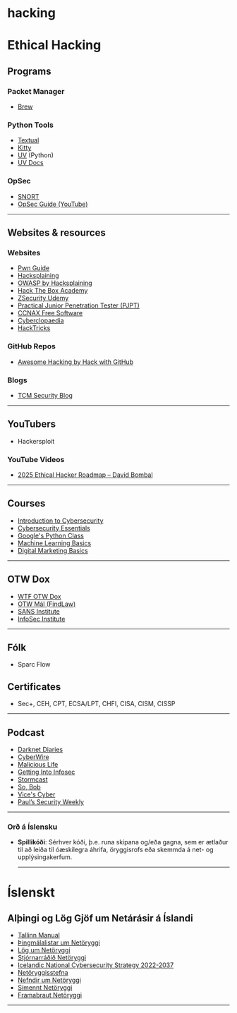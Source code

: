 # hacking
# Ethical Hacking

## Programs

### Packet Manager
- [Brew](https://brew.sh/)

### Python Tools
- [Textual](https://github.com/Textualize/textual)
- [Kitty](https://sw.kovidgoyal.net/kitty/)
- [UV](https://github.com/astral-sh/uv) (Python)
- [UV Docs](https://docs.astral.sh/uv/)

### OpSec
- [SNORT](https://www.snort.org/)
- [OpSec Guide (YouTube)](https://www.youtube.com/watch?v=k4qh83m1jg0)

---

## Websites & resources

### Websites
- [Pwn Guide](https://pwn.guide/)
- [Hacksplaining](https://hacksplaining.com)
- [OWASP by Hacksplaining](https://hacksplaining.com/owasp)
- [Hack The Box Academy](https://academy.hackthebox.com/)
- [ZSecurity Udemy](https://www.udemy.com/user/zsecurity-2/)
- [Practical Junior Penetration Tester (PJPT)](https://certifications.tcm-sec.com/pjpt/)
- [CCNAX Free Software](https://ccnax.com/free-software/)
- [Cyberclopaedia](https://cr0mll.github.io/cyberclopaedia/)
- [HackTricks](https://book.hacktricks.wiki/en/index.html)

### GitHub Repos
- [Awesome Hacking by Hack with GitHub](https://github.com/Hack-with-Github/Awesome-Hacking)

### Blogs
- [TCM Security Blog](https://tcm-sec.com/blog/)

---

## YouTubers
- Hackersploit

### YouTube Videos
- [2025 Ethical Hacker Roadmap – David Bombal](https://www.youtube.com/watch?v=OCjh8AULc8Y)

---

## Courses
- [Introduction to Cybersecurity](https://www.netacad.com/courses/introduction-to-cybersecurity?courseLang=en-US)
- [Cybersecurity Essentials](https://www.netacad.com/courses/cybersecurity-essentials?courseLang=en-US)
- [Google's Python Class](https://developers.google.com/edu/python)
- [Machine Learning Basics](https://developers.google.com/machine-learning/crash-course)
- [Digital Marketing Basics](https://learndigital.withgoogle.com/digitalgarage/course/digital-marketing)

---

## OTW Dox
- [WTF OTW Dox](https://drvoip.com/wtf_otw)
- [OTW Mál (FindLaw)](https://caselaw.findlaw.com/court/mt-supreme-court/1315050.html)
- [SANS Institute](https://www.sans.org/emea/)
- [InfoSec Institute](https://www.infosecinstitute.com/)

---

## Fólk
- Sparc Flow

## Certificates
- Sec+, CEH, CPT, ECSA/LPT, CHFI, CISA, CISM, CISSP

---

## Podcast
- [Darknet Diaries](https://darknetdiaries.com/)
- [CyberWire](https://thecyberwire.com/)
- [Malicious Life](https://malicious.life/)
- [Getting Into Infosec](https://gettingintoinfosec.com/)
- [Stormcast](https://isc.sans.edu/podcast.html)
- [So, Bob](https://redcircle.com/shows/so-bob)
- [Vice's Cyber](https://www.vice.com/en/topic/cyber)
- [Paul’s Security Weekly](https://securityweekly.com/)

---

### Orð á Íslensku
- **Spillikóði**: Sérhver kóði, þ.e. runa skipana og/eða gagna, sem er ætlaður til að leiða til óæskilegra áhrifa, öryggisrofs eða skemmda á net- og upplýsingakerfum.

  ---
# Íslenskt
## Alþingi og Lög Gjöf um Netárásir á Íslandi
- [Tallinn Manual](https://ccdcoe.org/research/tallinn-manual/)
- [Þingmálalistar um Netöryggi](https://www.althingi.is/thingstorf/thingmalalistar-eftir-thingum/ferill/154/234/?ltg=154&mnr=234)
- [Lög um Netöryggi](https://www.althingi.is/altext/149/s/1789.html)
- [Stjórnarráðið Netöryggi](https://www.stjornarradid.is/verkefni/fjarskipti/netoryggi/)
- [Icelandic National Cybersecurity Strategy 2022-2037](https://www.stjornarradid.is/library/04-Raduneytin/Haskola---idnadar--og-nyskopunarraduneytid/Icelandic%20National%20Cybersecurity%20Strategy%202022-2037.pdf)
- [Netöryggisstefna](https://www.stjornarradid.is/library/04-Raduneytin/Haskola---idnadar--og-nyskopunarraduneytid/220221_HVIN_Netoryggisstefna_2022_V2.pdf)
- [Nefndir um Netöryggi](https://www.stjornarradid.is/raduneyti/nefndir/nanar-um-nefnd/?itemid=ee290d3f-4214-11e7-941a-005056bc530c)
- [Símennt Netöryggi](https://www.smennt.is/forsida/fraedsla/namskeid/stakt-namskeid/?allotmentid=c5a413a7-8fbf-4ca7-a709-45d73085a61e)
- [Framabraut Netöryggi](https://ntv.is/namsleid/framabraut-netoryggi/)

---


